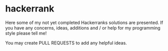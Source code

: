 # hackerrank
Here some of my not yet completed Hackerranks solutions are presented.
If you have any concerns, ideas, additions and / or help for my programming style please tell me!

You may create PULL REQUESTS to add any helpful ideas.
